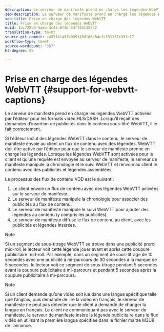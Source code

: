 ```yaml
---
description: Le serveur de manifeste prend en charge les légendes WebVTT activées pour l’éditeur pour tous les formats vidéo HLS. Lorsqu’il reçoit des demandes d’insertion de publicités dans le contenu sous-titré WebVTT, il le fait correctement.
seo-description: Le serveur de manifeste prend en charge les légendes WebVTT activées pour l’éditeur pour tous les formats vidéo HLS/DASH. Lorsqu’il reçoit des demandes d’insertion de publicités dans le contenu sous-titré WebVTT, il le fait correctement.
seo-title: Prise en charge des légendes WebVTT
title: Prise en charge des légendes WebVTT
uuid: 1dc728b0-5aeb-4c48-8f3b-54ff4b135742
translation-type: tm+mt
source-git-commit: e437f4143fb939f46d106c64efc391137c33fe17
workflow-type: tm+mt
source-wordcount: '357'
ht-degree: 0%

---
```



# Prise en charge des légendes WebVTT {#support-for-webvtt-captions}

Le serveur de manifeste prend en charge les légendes WebVTT activées par l’éditeur pour les formats vidéo HLS/DASH. Lorsqu’il reçoit des demandes d’insertion de publicités dans le contenu sous-titré WebVTT, il le fait correctement.

Si l’éditeur inclut des légendes WebVTT dans le contenu, le serveur de manifeste envoie au client un flux de contenu avec des légendes. WebVTT doit être activé par l’éditeur pour que le serveur de manifeste prenne en charge les légendes. Lorsque les légendes WebVTT sont activées pour le client et qu’une requête est envoyée au serveur de manifeste, le serveur de manifeste manipule la chronologie et le suivi WebVTT et renvoie au client le contenu avec des publicités et légendes assemblées.

Le processus des flux de contenu VOD est le suivant :

1. Le client envoie un flux de contenu avec des légendes WebVTT activées sur le serveur de manifeste.
1. Le serveur de manifeste manipule la chronologie pour associer des publicités au flux de contenu.
1. Le serveur de manifeste manipule le suivi WebVTT pour ajouter des légendes au contenu (y compris les publicités).
1. Le serveur de manifeste diffuse le flux de contenu au client, avec les publicités et légendes insérées.

>[!NOTE]
>
>Si un segment de sous-titrage WebVTT se trouve dans une publicité preroll mid-roll, le lecteur voit cette légende jouer avant et après cette coupure publicitaire mid-roll. Par exemple, dans un segment de sous-titrage de 10 secondes avec une publicité à mi-parcours de 30 secondes à la marque de 5 secondes, le lecteur voit ce segment de sous-titrage pendant 5 secondes avant la coupure publicitaire à mi-parcours et pendant 5 secondes après la coupure publicitaire à mi-parcours.

>[!NOTE]
>
>Si un client demande qu’une vidéo soit lue dans une langue spécifique telle que l’anglais, puis demande de lire la vidéo en français, le serveur de manifeste ne peut pas détecter que le client a demandé de changer la langue en français. Le client ne communiquant pas avec le serveur de manifeste, le serveur de manifeste insère la légende publicitaire dans le flux vidéo en utilisant la première langue spécifiée dans le fichier maître M3U8 de l’annonce.
